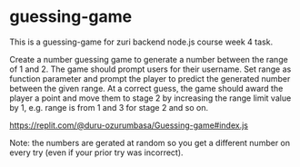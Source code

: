 # guessing-game
This is a guessing-game for zuri backend node.js course week 4 task.

Create a number guessing game to generate a number between the range of 1 and 2. The game should prompt users for their username.
Set range as function parameter and prompt the player to predict the generated number between the given range. At a correct guess, the game should award the player a point and move them to stage 2 by increasing the range limit value by 1, e.g. range is from 1 and 3 for stage 2 and so on.

https://replit.com/@duru-ozurumbasa/Guessing-game#index.js

Note: the numbers are gerated at random so you get a different number on every try (even if your prior try was incorrect).